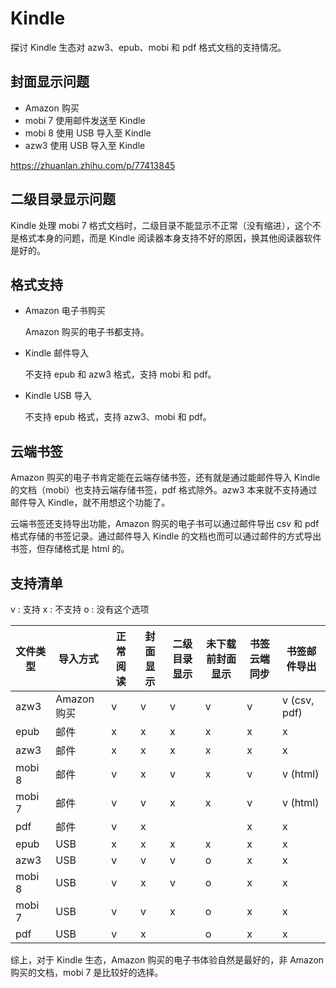 # Kindle

探讨 Kindle 生态对 azw3、epub、mobi 和 pdf 格式文档的支持情况。

## 封面显示问题

* Amazon 购买
* mobi 7 使用邮件发送至 Kindle
* mobi 8 使用 USB 导入至 Kindle
* azw3 使用 USB 导入至 Kindle

<https://zhuanlan.zhihu.com/p/77413845>

## 二级目录显示问题

Kindle 处理 mobi 7 格式文档时，二级目录不能显示不正常（没有缩进），这个不是格式本身的问题，而是 Kindle 阅读器本身支持不好的原因，换其他阅读器软件是好的。

## 格式支持

* Amazon 电子书购买

    Amazon 购买的电子书都支持。

* Kindle 邮件导入

    不支持 epub 和 azw3 格式，支持 mobi 和 pdf。

* Kindle USB 导入

    不支持 epub 格式，支持 azw3、mobi 和 pdf。

## 云端书签

Amazon 购买的电子书肯定能在云端存储书签，还有就是通过能邮件导入 Kindle 的文档（mobi）也支持云端存储书签，pdf 格式除外。azw3 本来就不支持通过邮件导入 Kindle，就不用想这个功能了。

云端书签还支持导出功能，Amazon 购买的电子书可以通过邮件导出 csv 和 pdf 格式存储的书签记录。通过邮件导入 Kindle 的文档也而可以通过邮件的方式导出书签，但存储格式是 html 的。

## 支持清单

v : 支持
x : 不支持
o : 没有这个选项

| 文件类型 | 导入方式    | 正常阅读 | 封面显示 | 二级目录显示 | 未下载前封面显示 | 书签云端同步 | 书签邮件导出 |
|----------|-------------|----------|----------|--------------|------------------|--------------|--------------|
| azw3     | Amazon 购买 | v        | v        | v            | v                | v            | v (csv, pdf) |
| epub     | 邮件        | x        | x        | x            | x                | x            | x            |
| azw3     | 邮件        | x        | x        | x            | x                | x            | x            |
| mobi 8   | 邮件        | v        | x        | v            | x                | v            | v (html)     |
| mobi 7   | 邮件        | v        | v        | x            | x                | v            | v (html)     |
| pdf      | 邮件        | v        | x        |              |                  | x            | x            |
| epub     | USB         | x        | x        | x            | x                | x            | x            |
| azw3     | USB         | v        | v        | v            | o                | x            | x            |
| mobi 8   | USB         | v        | x        | v            | o                | x            | x            |
| mobi 7   | USB         | v        | v        | x            | o                | x            | x            |
| pdf      | USB         | v        | x        |              | o                | x            | x            |

综上，对于 Kindle 生态，Amazon 购买的电子书体验自然是最好的，非 Amazon 购买的文档，mobi 7 是比较好的选择。
